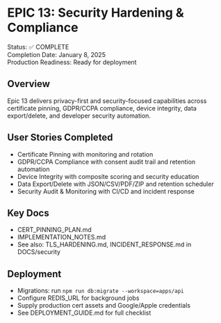 # EPIC 13: Security Hardening & Compliance

Status: ✅ COMPLETE  
Completion Date: January 8, 2025  
Production Readiness: Ready for deployment

## Overview
Epic 13 delivers privacy-first and security-focused capabilities across certificate pinning, GDPR/CCPA compliance, device integrity, data export/delete, and developer security automation.

## User Stories Completed
- Certificate Pinning with monitoring and rotation
- GDPR/CCPA Compliance with consent audit trail and retention automation
- Device Integrity with composite scoring and security education
- Data Export/Delete with JSON/CSV/PDF/ZIP and retention scheduler
- Security Audit & Monitoring with CI/CD and incident response

## Key Docs
- CERT_PINNING_PLAN.md
- IMPLEMENTATION_NOTES.md
- See also: TLS_HARDENING.md, INCIDENT_RESPONSE.md in DOCS/security

## Deployment
- Migrations: run `npm run db:migrate --workspace=apps/api`
- Configure REDIS_URL for background jobs
- Supply production cert assets and Google/Apple credentials
- See DEPLOYMENT_GUIDE.md for full checklist

